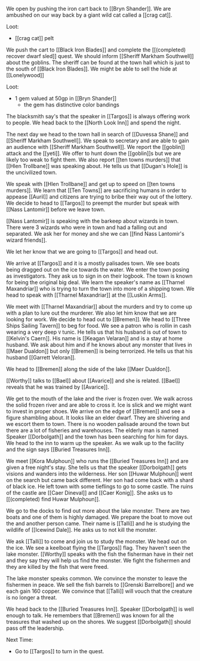 We open by pushing the iron cart back to [[Bryn Shander]]. We are ambushed on our way back by a giant wild cat called a [[crag cat]]. 

Loot:
- [[crag cat]] pelt

We push the cart to [[Black Iron Blades]] and complete the [[(completed) recover dwarf sled]] quest. We should inform [[Sheriff Markham Southwell]] about the goblins. The sheriff can be found at the town hall which is just to the south of [[Black Iron Blades]]. We might be able to sell the hide at [[Lonelywood]]

Loot:
- 1 gem valued at 50gp in [[Bryn Shander]]
	- the gem has distinctive color bandings

The blacksmith say's that the speaker in [[Targos]] is always offering work to people. We head back to the [[North Look Inn]] and spend the night.

The next day we head to the town hall in search of [[Duvessa Shane]] and [[Sheriff Markham Southwell]]. We speak to secretary and are able to gain an audience with [[Sheriff Markham Southwell]]. We report the [[goblin]] attack and the [[yeti]]. We offer to hunt down the [[goblin]]s but we are likely too weak to fight them. We also report [[ten towns murders]] that [[Hlen Trollbane]] was speaking about. He tells us that [[Dugan's Hole]] is the uncivilized town.

We speak with [[Hlen Trollbane]] and get up to speed on [[ten towns murders]]. We learn that [[Ten Towns]] are sacrificing humans in order to appease [[Auril]] and citizens are trying to bribe their way out of the lottery. We decide to head to [[Targos]] to preempt the murder but speak with [[Nass Lantomir]] before we leave town.

[[Nass Lantomir]] is speaking with the barkeep about wizards in town. There were 3 wizards who were in town and had a falling out and separated. We ask her for money and she we can [[find Nass Lantomir's wizard friends]]. 

We let her know that we are going to [[Targos]] and head out.

We arrive at [[Targos]] and it is a mostly palisades town. We see boats being dragged out on the ice towards the water. We enter the town posing as investigators. They ask us to sign in on their logbook. The town is known for being the original big deal. We learn the speaker's name as [[Tharnel Maxandriar]] who is trying to turn the town into more of a shipping town. We head to speak with [[Tharnel Maxandriar]] at the [[Luskin Arms]].

We meet with [[Tharnel Maxandriar]] about the murders and try to come up with a plan to lure out the murderer. We also let him know that we are looking for work. We decide to head out to [[Bremen]]. We head to [[Three Ships Sailing Tavern]] to beg for food. We see a patron who is rollin in cash wearing a very deep `V` tunic. He tells us that his husband is out of town to [[Kelvin's Caern]]. His name is [[Keagan Velaran]] and is a stay at home husband. We ask about him and if he knows about any monster that lives in [[Maer Dualdon]] but only [[Bremen]] is being terrorized. He tells us that his husband [[Garrett Veloran]].

We head to [[Bremen]] along the side of the lake [[Maer Dualdon]]. 

[[Worthy]] talks to [[Bael]] about [[Avarice]] and she is related. [[Bael]] reveals that he was trained by [[Avarice]].

We get to the mouth of the lake and the river is frozen over. We walk across the solid frozen river and are able to cross it. Ice is slick and we might want to invest in proper shoes. We arrive on the edge of [[Bremen]] and see a figure shambling about. It looks like an elder dwarf. They are shivering and we escort them to town. There is no wooden palisade around the town but there are a lot of fisheries and warehouses. The elderly man is named Speaker [[Dorbolgath]] and the town has been searching for him for days. We head to the inn to warm up the speaker. As we walk up to the facility and the sign says [[Buried Treasures Inn]].

We meet [[Kora Mulphoun]] who runs the [[Buried Treasures Inn]] and are given a free night's stay. She tells us that the speaker [[Dorbolgath]] gets visions and wanders into the wilderness. Her son [[Huwar Mulphoun]] went on the search but came back different. Her son had come back with a shard of black ice. He left town with some tieflings to go to some castle. The ruins of the castle are [[Caer Dineval]] and [[Caer Konig]]. She asks us to [[(completed) find Huwar Mulphoun]].

We go to the docks to find out more about the lake monster. There are two boats and one of them is highly damaged. We prepare the boat to move out the and another person came. Their name is [[Talli]] and he is studying the wildlife of [[Icewind Dale]]. He asks us to not kill the monster.

We ask [[Talli]] to come and join us to study the monster. We head out on the ice. We see a keelboat flying the [[Targos]] flag. They haven't seen the lake monster. [[Worthy]] speaks with the fish the fisherman have in their net and they say they will help us find the monster. We fight the fishermen and they are killed by the fish that were freed.

The lake monster speaks common. We convince the monster to leave the fishermen in peace. We sell the fish barrels to [[Grenski Barrelbore]] and we each gain 160 copper. We convince that [[Talli]] will vouch that the creature is no longer a threat.

We head back to the [[Buried Treasures Inn]]. Speaker [[Dorbolgath]] is well enough to talk. He remembers that [[Bremen]] was known for all the treasures that washed up on the shores. We suggest [[Dorbolgath]] should pass off the leadership.

 Next Time:
- Go to [[Targos]] to turn in the quest.